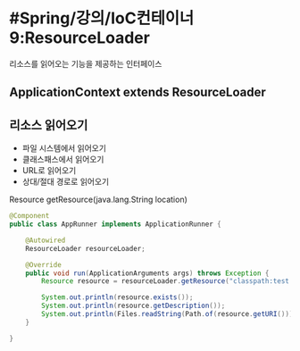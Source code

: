 # #Spring/강의/IoC컨테이너9:ResourceLoader

리소스를 읽어오는 기능을 제공하는 인터페이스

## ApplicationContext extends ResourceLoader

## 리소스 읽어오기
- 파일 시스템에서 읽어오기
- 클래스패스에서 읽어오기
- URL로 읽어오기
- 상대/절대 경로로 읽어오기

Resource getResource(java.lang.String location)

```java
@Component
public class AppRunner implements ApplicationRunner {

    @Autowired
    ResourceLoader resourceLoader;

    @Override
    public void run(ApplicationArguments args) throws Exception {
        Resource resource = resourceLoader.getResource("classpath:test.txt");

        System.out.println(resource.exists());
        System.out.println(resource.getDescription());
        System.out.println(Files.readString(Path.of(resource.getURI())));
    }

}

```